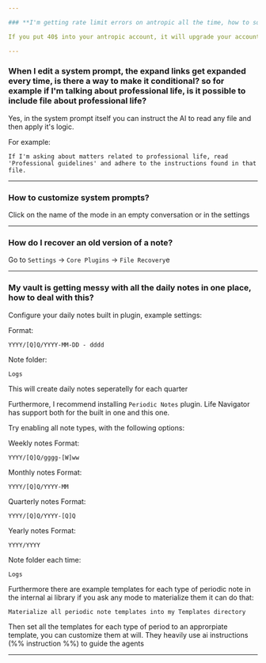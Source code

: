 ```yaml
---

### **I'm getting rate limit errors on antropic all the time, how to solve this?**

If you put 40$ into your antropic account, it will upgrade your account to tier 2, which doubles the rate limits - it should be enough for anything that Life Navigator throws at it

---
```


### **When I edit a system prompt, the expand links get expanded every time, is there a way to make it conditional? so for example if I'm talking about professional life, is it possible to include file about professional life?**

Yes, in the system prompt itself you can instruct the AI to read any file and then apply it's logic.

For example:

```
If I'm asking about matters related to professional life, read 'Professional guidelines' and adhere to the instructions found in that file.
```

---

### **How to customize system prompts?**

Click on the name of the mode in an empty conversation or in the settings

---

### **How do I recover an old version of a note?**

Go to `Settings` -> `Core Plugins` -> `File Recovery`e

---

### **My vault is getting messy with all the daily notes in one place, how to deal with this?**

Configure your daily notes built in plugin, example settings:

Format: 
```
YYYY/[Q]Q/YYYY-MM-DD - dddd
```

Note folder:
```
Logs
```

This will create daily notes seperatelly for each quarter

Furthermore, I recommend installing `Periodic Notes` plugin. Life Navigator has support both for the built in one and this one.

Try enabling all note types, with the following options:

Weekly notes Format: 
```
YYYY/[Q]Q/gggg-[W]ww
```
Monthly notes Format:
```
YYYY/[Q]Q/YYYY-MM
```
Quarterly notes Format:
```
YYYY/[Q]Q/YYYY-[Q]Q
```

Yearly notes Format:
```
YYYY/YYYY
```

Note folder each time:
```
Logs
```

Furthermore there are example templates for each type of periodic note in the internal ai library if you ask any mode to materialize them it can do that:

```
Materialize all periodic note templates into my Templates directory
```

Then set all the templates for each type of period to an approrpiate template, you can customize them at will. They heavily use ai instructions (%% instruction %%) to guide the agents

---
